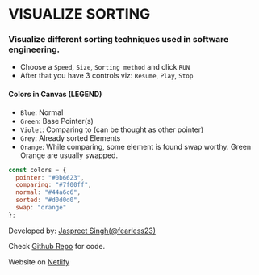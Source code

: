 # VISUALIZE SORTING

### Visualize different sorting techniques used in software engineering.

- Choose a `Speed`, `Size`, `Sorting method` and click `RUN`
- After that you have 3 controls viz: `Resume`, `Play`, `Stop`

#### Colors in Canvas (LEGEND)

- `Blue`: Normal
- `Green`: Base Pointer(s)
- `Violet`: Comparing to (can be thought as other pointer)
- `Grey`: Already sorted Elements
- `Orange`: While comparing, some element is found swap worthy. Green Orange are usually swapped.

```js
const colors = {
  pointer: "#0b6623",
  comparing: "#7f00ff",
  normal: "#44a6c6",
  sorted: "#d0d0d0",
  swap: "orange"
};
```

Developed by: [Jaspreet Singh(@fearless23)](https://github.com/fearless23)

Check [Github Repo](https://github.com/fearless23/Visualize_Sorting_Methods) for code.

Website on [Netlify](https://visualizesorting.netlify.com/)
